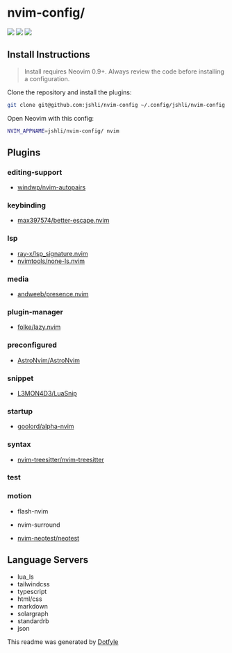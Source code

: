 # nvim-config/

<a href="https://dotfyle.com/jshli/nvim-config"><img src="https://dotfyle.com/jshli/nvim-config/badges/plugins?style=flat" /></a>
<a href="https://dotfyle.com/jshli/nvim-config"><img src="https://dotfyle.com/jshli/nvim-config/badges/leaderkey?style=flat" /></a>
<a href="https://dotfyle.com/jshli/nvim-config"><img src="https://dotfyle.com/jshli/nvim-config/badges/plugin-manager?style=flat" /></a>


## Install Instructions

 > Install requires Neovim 0.9+. Always review the code before installing a configuration.

Clone the repository and install the plugins:

```sh
git clone git@github.com:jshli/nvim-config ~/.config/jshli/nvim-config
```

Open Neovim with this config:

```sh
NVIM_APPNAME=jshli/nvim-config/ nvim
```

## Plugins

### editing-support

+ [windwp/nvim-autopairs](https://dotfyle.com/plugins/windwp/nvim-autopairs)
### keybinding

+ [max397574/better-escape.nvim](https://dotfyle.com/plugins/max397574/better-escape.nvim)
### lsp

+ [ray-x/lsp_signature.nvim](https://dotfyle.com/plugins/ray-x/lsp_signature.nvim)
+ [nvimtools/none-ls.nvim](https://dotfyle.com/plugins/nvimtools/none-ls.nvim)
### media

+ [andweeb/presence.nvim](https://dotfyle.com/plugins/andweeb/presence.nvim)
### plugin-manager

+ [folke/lazy.nvim](https://dotfyle.com/plugins/folke/lazy.nvim)
### preconfigured

+ [AstroNvim/AstroNvim](https://dotfyle.com/plugins/AstroNvim/AstroNvim)
### snippet

+ [L3MON4D3/LuaSnip](https://dotfyle.com/plugins/L3MON4D3/LuaSnip)
### startup

+ [goolord/alpha-nvim](https://dotfyle.com/plugins/goolord/alpha-nvim)
### syntax

+ [nvim-treesitter/nvim-treesitter](https://dotfyle.com/plugins/nvim-treesitter/nvim-treesitter)
### test

### motion
+ flash-nvim
+ nvim-surround


+ [nvim-neotest/neotest](https://dotfyle.com/plugins/nvim-neotest/neotest)
## Language Servers

+ lua_ls
+ tailwindcss
+ typescript
+ html/css
+ markdown
+ solargraph
+ standardrb
+ json



 This readme was generated by [Dotfyle](https://dotfyle.com)
